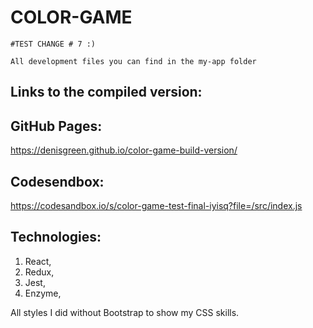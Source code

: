    # COLOR-GAME

    #TEST CHANGE # 7 :)

    All development files you can find in the my-app folder

   ## Links to the compiled version:

## GitHub Pages:
https://denisgreen.github.io/color-game-build-version/

## Codesendbox:
https://codesandbox.io/s/color-game-test-final-iyisq?file=/src/index.js

   ## Technologies:

1. React,
2. Redux,
3. Jest,
4. Enzyme,

All styles I did without Bootstrap to show my CSS skills.
